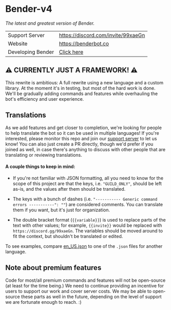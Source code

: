 # Bender-v4
_The latest and greatest version of Bender._

|   |   |
|---|---|
| Support Server | https://discord.com/invite/99xaeGn |
| Website | https://benderbot.co |
| Developing Bender | [Click here](docs/developing-bender.md) |

## ⚠ CURRENTLY JUST A FRAMEWORK! ⚠

This rewrite is ambitious: A full rewrite using a new language and a custom library. At the moment it's in testing, but most of the hard work is done. We'll be gradually adding commands and features while overhauling the bot's efficiency and user experience.

## Translations

As we add features and get closer to completion, we're looking for people to help translate the bot so it can be used in multiple languages! If you're interested, please monitor this repo and join our [support server](https://discord.gg/99xaeGn) to let us know! You can also just create a PR directly, though we'd prefer if you joined as well, in case there's anything to discuss with other people that are translating or reviewing translations.

#### A couple things to keep in mind:

- If you're not familiar with JSON formatting, all you need to know for the scope of this project are that the keys, i.e. `"GUILD_ONLY"`, should be left as-is, and the values after them should be translated.

- The keys with a bunch of dashes (i.e. `"----------- Generic command errors -----------": ""`) are considered comments. You can translate them if you want, but it's just for organization.

- The double bracket format (`{{variable}}`) is used to replace parts of the text with other values; for example, `{{invite}}` would be replaced with `https://discord.gg/99xaeGn`. The variables should be moved around to fit the context, but shouldn't be translated or edited.

To see examples, compare [en_US.json](/src/text/en_US.json) to one of the `.json` files for another language.

## Note about premium features

Code for most/all premium commands and features will not be open-source (at least for the time being.) We need to continue providing an incentive for users to support our work and cover server costs. We may be able to open-source these parts as well in the future, depending on the level of support we are fortunate enough to reach. :)